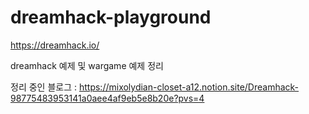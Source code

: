 # dreamhack-playground

https://dreamhack.io/

dreamhack 예제 및 wargame 예제 정리

정리 중인 블로그 : https://mixolydian-closet-a12.notion.site/Dreamhack-98775483953141a0aee4af9eb5e8b20e?pvs=4